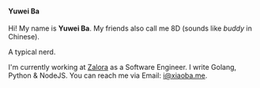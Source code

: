 #### Yuwei Ba
Hi! My name is **Yuwei Ba**. My friends also call me 8D (sounds like *buddy* in Chinese).

A typical nerd.

I'm currently working at [Zalora](http://zalora.sg) as a Software Engineer. I write Golang, Python & NodeJS. You can reach me via Email: [i@xiaoba.me](mailto:i@xiaoba.me).
